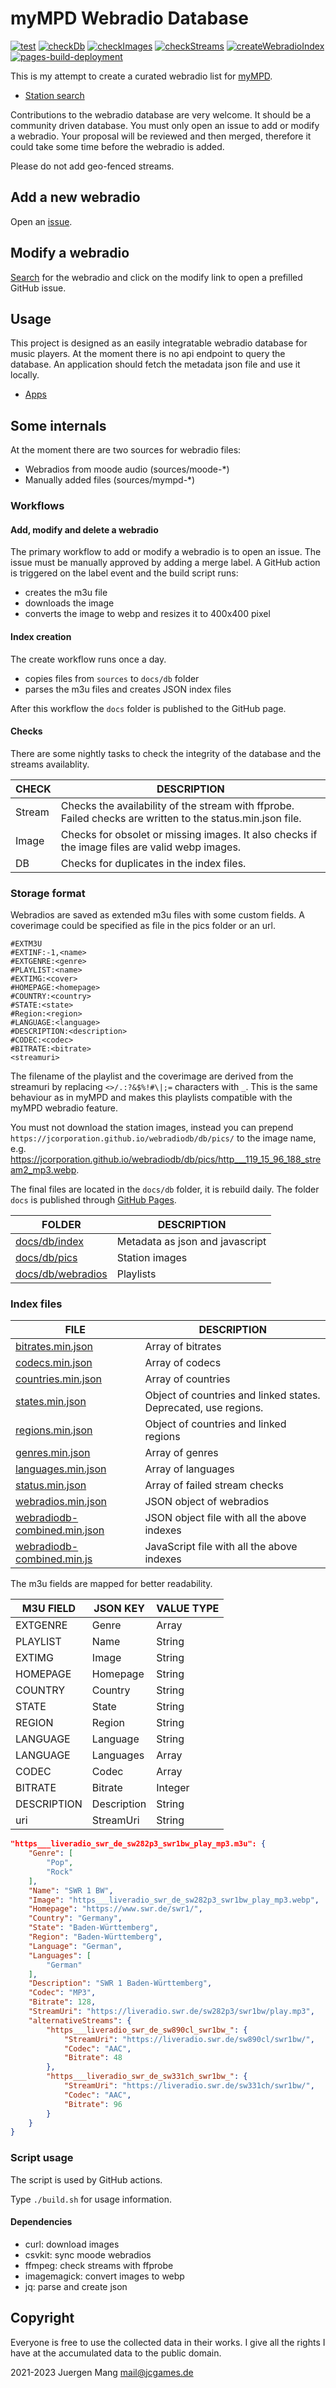 # myMPD Webradio Database

[![test](https://github.com/jcorporation/webradiodb/actions/workflows/test.yml/badge.svg)](https://github.com/jcorporation/webradiodb/actions/workflows/test.yml)
[![checkDb](https://github.com/jcorporation/webradiodb/actions/workflows/checkDb.yml/badge.svg)](https://github.com/jcorporation/webradiodb/actions/workflows/checkDb.yml)
[![checkImages](https://github.com/jcorporation/webradiodb/actions/workflows/checkImages.yml/badge.svg)](https://github.com/jcorporation/webradiodb/actions/workflows/checkImages.yml)
[![checkStreams](https://github.com/jcorporation/webradiodb/actions/workflows/checkStreams.yml/badge.svg)](https://github.com/jcorporation/webradiodb/actions/workflows/checkStreams.yml)
[![createWebradioIndex](https://github.com/jcorporation/webradiodb/actions/workflows/createWebradioIndex.yml/badge.svg)](https://github.com/jcorporation/webradiodb/actions/workflows/createWebradioIndex.yml)
[![pages-build-deployment](https://github.com/jcorporation/webradiodb/actions/workflows/pages/pages-build-deployment/badge.svg)](https://github.com/jcorporation/webradiodb/actions/workflows/pages/pages-build-deployment)

This is my attempt to create a curated webradio list for [myMPD](https://github.com/jcorporation/myMPD).

- [Station search](https://jcorporation.github.io/webradiodb/)

Contributions to the webradio database are very welcome. It should be a community driven database. You must only open an issue to add or modify a webradio. Your proposal will be reviewed and then merged, therefore it could take some time before the webradio is added.

Please do not add geo-fenced streams.

## Add a new webradio

Open an [issue](https://github.com/jcorporation/webradiodb/issues/new?template=add-webradio.yml).

## Modify a webradio

[Search](https://jcorporation.github.io/webradiodb/) for the webradio and click on the modify link to open a prefilled GitHub issue.

## Usage

This project is designed as an easily integratable webradio database for music players. At the moment there is no api endpoint to query the database. An application should fetch the metadata json file and use it locally.

- [Apps](Apps.md)

## Some internals

At the moment there are two sources for webradio files:

- Webradios from moode audio (sources/moode-*)
- Manually added files (sources/mympd-*)

### Workflows

#### Add, modify and delete a webradio

The primary workflow to add or modify a webradio is to open an issue. The issue must be manually approved by adding a merge label. A GitHub action is triggered on the label event and the build script runs:

- creates the m3u file
- downloads the image
- converts the image to webp and resizes it to 400x400 pixel

#### Index creation

The create workflow runs once a day.

- copies files from `sources` to `docs/db` folder
- parses the m3u files and creates JSON index files

After this workflow the `docs` folder is published to the GitHub page.

#### Checks

There are some nightly tasks to check the integrity of the database and the streams availablity.

| **CHECK** | **DESCRIPTION** |
| --------- | --------------- |
| Stream | Checks the availability of the stream with ffprobe. Failed checks are written to the status.min.json file. |
| Image | Checks for obsolet or missing images. It also checks if the image files are valid webp images. |
| DB | Checks for duplicates in the index files. |

### Storage format

Webradios are saved as extended m3u files with some custom fields. A coverimage could be specified as file in the pics folder or an url.

```
#EXTM3U
#EXTINF:-1,<name>
#EXTGENRE:<genre>
#PLAYLIST:<name>
#EXTIMG:<cover>
#HOMEPAGE:<homepage>
#COUNTRY:<country>
#STATE:<state>
#Region:<region>
#LANGUAGE:<language>
#DESCRIPTION:<description>
#CODEC:<codec>
#BITRATE:<bitrate>
<streamuri>
```

The filename of the playlist and the coverimage are derived from the streamuri by replacing `<>/.:?&$%!#\|;=` characters with `_`. This is the same behaviour as in myMPD and makes this playlists compatible with the myMPD webradio feature.

You must not download the station images, instead you can prepend `https://jcorporation.github.io/webradiodb/db/pics/` to the image name, e.g. https://jcorporation.github.io/webradiodb/db/pics/http___119_15_96_188_stream2_mp3.webp.

The final files are located in the `docs/db` folder, it is rebuild daily. The folder `docs` is published through [GitHub Pages](https://jcorporation.github.io/webradiodb/).

| FOLDER | DESCRIPTION |
| ------ | ----------- |
| [docs/db/index](docs/db/index) | Metadata as json and javascript |
| [docs/db/pics](docs/db/pics) | Station images |
| [docs/db/webradios](docs/db/webradios) | Playlists |

### Index files

| FILE | DESCRIPTION |
| ---- | ----------- |
| [bitrates.min.json](https://jcorporation.github.io/webradiodb/db/index/bitrates.min.json) | Array of bitrates |
| [codecs.min.json](https://jcorporation.github.io/webradiodb/db/index/codecs.min.json) | Array of codecs |
| [countries.min.json](https://jcorporation.github.io/webradiodb/db/index/countries.min.json) | Array of countries |
| [states.min.json](https://jcorporation.github.io/webradiodb/db/index/states.min.json) | Object of countries and linked states. Deprecated, use regions. |
| [regions.min.json](https://jcorporation.github.io/webradiodb/db/index/regions.min.json) | Object of countries and linked regions |
| [genres.min.json](https://jcorporation.github.io/webradiodb/db/index/genres.min.json) | Array of genres |
| [languages.min.json](https://jcorporation.github.io/webradiodb/db/index/languages.min.json) | Array of languages |
| [status.min.json](https://jcorporation.github.io/webradiodb/db/index/status.min.json) | Array of failed stream checks |
| [webradios.min.json](https://jcorporation.github.io/webradiodb/db/index/webradios.min.json) | JSON object of webradios |
| [webradiodb-combined.min.json](https://jcorporation.github.io/webradiodb/db/index/webradiodb-combined.min.json) | JSON object file with all the above indexes |
| [webradiodb-combined.min.js](https://jcorporation.github.io/webradiodb/db/index/webradiodb-combined.min.js) | JavaScript file with all the above indexes |

The m3u fields are mapped for better readability.

| M3U FIELD | JSON KEY | VALUE TYPE |
| --------- | -------- | ---------- |
| EXTGENRE | Genre | Array |
| PLAYLIST | Name | String |
| EXTIMG | Image | String |
| HOMEPAGE | Homepage | String |
| COUNTRY | Country | String |
| STATE | State | String |
| REGION | Region | String |
| LANGUAGE | Language | String |
| LANGUAGE | Languages | Array |
| CODEC | Codec | Array |
| BITRATE | Bitrate | Integer |
| DESCRIPTION | Description | String |
| uri | StreamUri | String |

```json
"https___liveradio_swr_de_sw282p3_swr1bw_play_mp3.m3u": {
    "Genre": [
        "Pop",
        "Rock"
    ],
    "Name": "SWR 1 BW",
    "Image": "https___liveradio_swr_de_sw282p3_swr1bw_play_mp3.webp",
    "Homepage": "https://www.swr.de/swr1/",
    "Country": "Germany",
    "State": "Baden-Württemberg",
    "Region": "Baden-Württemberg",
    "Language": "German",
    "Languages": [
        "German"
    ],
    "Description": "SWR 1 Baden-Württemberg",
    "Codec": "MP3",
    "Bitrate": 128,
    "StreamUri": "https://liveradio.swr.de/sw282p3/swr1bw/play.mp3",
    "alternativeStreams": {
        "https___liveradio_swr_de_sw890cl_swr1bw_": {
            "StreamUri": "https://liveradio.swr.de/sw890cl/swr1bw/",
            "Codec": "AAC",
            "Bitrate": 48
        },
        "https___liveradio_swr_de_sw331ch_swr1bw_": {
            "StreamUri": "https://liveradio.swr.de/sw331ch/swr1bw/",
            "Codec": "AAC",
            "Bitrate": 96
        }
    }
}
```

### Script usage

The script is used by GitHub actions.

Type `./build.sh` for usage information.

#### Dependencies

- curl: download images
- csvkit: sync moode webradios
- ffmpeg: check streams with ffprobe
- imagemagick: convert images to webp
- jq: parse and create json

## Copyright

Everyone is free to use the collected data in their works. I give all the rights I have at the accumulated data to the public domain.

2021-2023 Juergen Mang <mail@jcgames.de>
